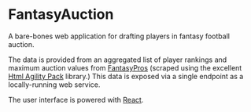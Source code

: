 # FantasyAuction

A bare-bones web application for drafting players in fantasy football auction.

The data is provided from an aggregated list of player rankings and maximum auction values from [FantasyPros](https://www.fantasypros.com) (scraped using the excellent [Html Agility Pack](http://html-agility-pack.net) library.) This data is exposed via a single endpoint as a locally-running web service.

The user interface is powered with [React](https://www.reactjs.org).
